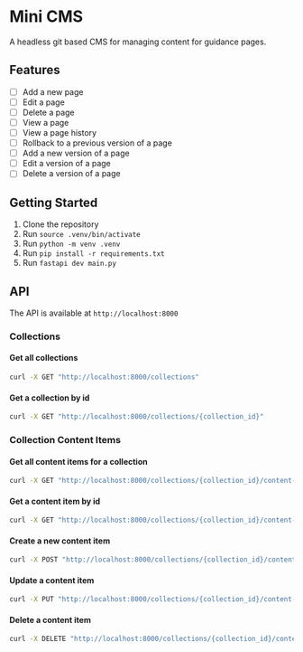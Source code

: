 # Mini CMS

A headless git based CMS for managing content for guidance pages.

## Features

- [ ] Add a new page
- [ ] Edit a page
- [ ] Delete a page
- [ ] View a page
- [ ] View a page history
- [ ] Rollback to a previous version of a page
- [ ] Add a new version of a page
- [ ] Edit a version of a page
- [ ] Delete a version of a page

## Getting Started

1. Clone the repository
2. Run `source .venv/bin/activate`
3. Run `python -m venv .venv`
4. Run `pip install -r requirements.txt`
5. Run `fastapi dev main.py`

## API

The API is available at `http://localhost:8000`

### Collections

#### Get all collections

```bash
curl -X GET "http://localhost:8000/collections"
```

#### Get a collection by id

```bash
curl -X GET "http://localhost:8000/collections/{collection_id}"
```

### Collection Content Items

#### Get all content items for a collection

```bash
curl -X GET "http://localhost:8000/collections/{collection_id}/content-items"
```

#### Get a content item by id

```bash
curl -X GET "http://localhost:8000/collections/{collection_id}/content-items/{content_item_id}"
```

#### Create a new content item

```bash
curl -X POST "http://localhost:8000/collections/{collection_id}/content-items" -H "Content-Type: application/json" -d '{"title": "My Content Item", "body": "This is my content item"}'
```

#### Update a content item

```bash
curl -X PUT "http://localhost:8000/collections/{collection_id}/content-items/{content_item_id}" -H "Content-Type: application/json" -d '{"title": "My Content Item", "body": "This is my content item"}'
```

#### Delete a content item

```bash
curl -X DELETE "http://localhost:8000/collections/{collection_id}/content-items/{content_item_id}"
```

